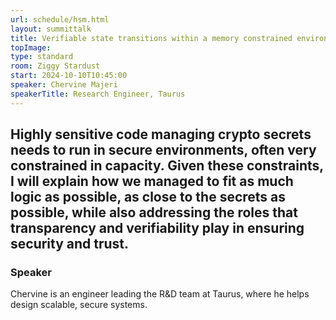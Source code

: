```yaml
---
url: schedule/hsm.html
layout: summittalk
title: Verifiable state transitions within a memory constrained environment
topImage:
type: standard
room: Ziggy Stardust
start: 2024-10-10T10:45:00
speaker: Chervine Majeri
speakerTitle: Research Engineer, Taurus
---
```


<div class="font-google font-medium">

Highly sensitive code managing crypto secrets needs to run in secure environments, often very constrained in capacity. Given these constraints, I will explain how we managed to fit as much logic as possible, as close to the secrets as possible, while also addressing the  roles that transparency and verifiability play in ensuring security and trust.
---

### Speaker

Chervine is an engineer leading the R&D team at Taurus, where he helps design scalable, secure systems.